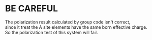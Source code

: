 # BE CAREFUL

The polarization result calculated by group code isn't correct, \
since it treat the A site elements have the same born effective charge. \
So the polarization test of this system will fail.